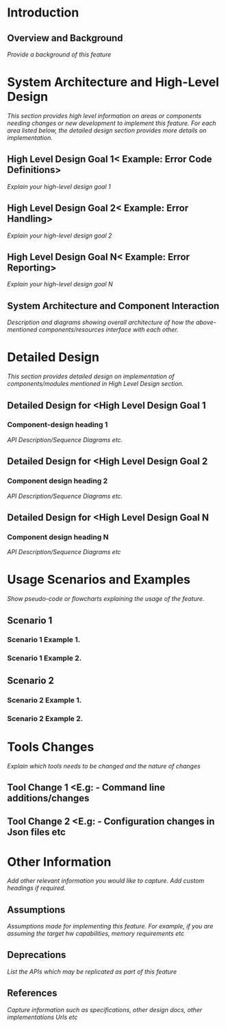 # Introduction
## Overview and Background
*Provide a background of this feature*

# System Architecture and High-Level Design
*This section provides high level information on areas or components needing changes or new development to implement this feature. For each area listed below, the detailed design section provides more details on implementation.*

##	High Level Design Goal 1< Example: Error Code Definitions>
*Explain your high-level design goal 1*

##	High Level Design Goal 2< Example: Error Handling>
*Explain your high-level design goal 2*

##	High Level Design Goal N< Example: Error Reporting>
*Explain your high-level design goal N*

## System Architecture and Component Interaction
*Description and diagrams showing overall architecture of how the above-mentioned components/resources interface with each other.*

# Detailed Design
*This section provides detailed design on implementation of components/modules mentioned in High Level Design section.*

##	Detailed Design for <High Level Design Goal 1

### Component-design heading 1

*API Description/Sequence Diagrams etc.*

##	Detailed Design for <High Level Design Goal 2

###	Component design heading 2

*API Description/Sequence Diagrams etc.*

##	Detailed Design for <High Level Design Goal N

###	Component design heading N

*API Description/Sequence Diagrams etc*

# Usage Scenarios and Examples
*Show pseudo-code or flowcharts explaining the usage of the feature.*

## Scenario 1
###	Scenario 1 Example 1.
###	Scenario 1 Example 2.
##	Scenario 2
###	Scenario 2 Example 1.
###	Scenario 2 Example 2.

# Tools Changes
*Explain which tools needs to be changed and the nature of changes*

## Tool Change 1 <E.g: -  Command line additions/changes

## Tool Change 2 <E.g: -  Configuration changes in Json files etc

# Other Information
*Add other relevant information you would like to capture. Add custom headings if required.*

## Assumptions
*Assumptions made for implementing this feature. For example, if you are assuming the target hw capabilities, memory requirements etc*

## Deprecations
*List the APIs which may be replicated as part of this feature*

## References
*Capture information such as specifications, other design docs, other implementations Urls etc*

## <Custom Headings>

					


